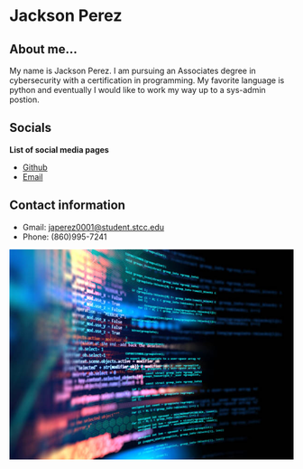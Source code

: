 # Jackson Perez

## About me...
My name is Jackson Perez.  I am pursuing an Associates degree in cybersecurity with a certification in programming.  My favorite language is python and eventually I would like to work my way up to a sys-admin postion.
 
## Socials
**List of social media pages** 
- [Github](https://github.com/Jperez3313)
- [Email](https://gmail.com)


## Contact information 
- Gmail: japerez0001@student.stcc.edu
- Phone: (860)995-7241


![coding Image](./Images/coding.jpg "Coding")

